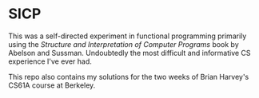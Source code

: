 # SICP
This was a self-directed experiment in functional programming primarily using the _Structure and Interpretation of Computer Programs_ book by Abelson and Sussman.  Undoubtedly the most difficult and informative CS experience I've ever had.

This repo also contains my solutions for the two weeks of Brian Harvey's CS61A course at Berkeley.
